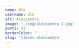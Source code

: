 ```yaml
---
nome: Ale
username: ale
alt: Alessandro
image: './img/alessandro-1.jpg'
punti: 51
borderColor: ''
slug: 'libros-alessandro'
---
```

